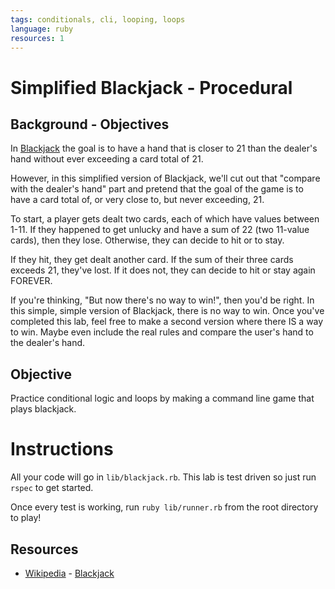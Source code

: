 ```yaml
---
tags: conditionals, cli, looping, loops
language: ruby
resources: 1
---
```


# Simplified Blackjack - Procedural

## Background - Objectives

In [Blackjack](http://en.wikipedia.org/wiki/Blackjack) the goal is to have a hand that is closer to 21 than the dealer's hand without ever exceeding a card total of 21. 

However, in this simplified version of Blackjack, we'll cut out that "compare with the dealer's hand" part and pretend that the goal of the game is to have a card total of, or very close to, but never exceeding, 21.

To start, a player gets dealt two cards, each of which have values between 1-11. If they happened to get unlucky and have a sum of 22 (two 11-value cards), then they lose. Otherwise, they can decide to hit or to stay.

If they hit, they get dealt another card. If the sum of their three cards exceeds 21, they've lost. If it does not, they can decide to hit or stay again FOREVER.

If you're thinking, "But now there's no way to win!", then you'd be right. In this simple, simple version of Blackjack, there is no way to win. Once you've completed this lab, feel free to make a second version where there IS a way to win. Maybe even include the real rules and compare the user's hand to the dealer's hand.

## Objective

Practice conditional logic and loops by making a command line game that plays blackjack. 

# Instructions

All your code will go in `lib/blackjack.rb`. This lab is test driven so just run `rspec` to get started.

Once every test is working, run  `ruby lib/runner.rb` from the root directory to play!

## Resources
* [Wikipedia](http://en.wikipedia.org/) - [Blackjack](http://en.wikipedia.org/wiki/Blackjack)
